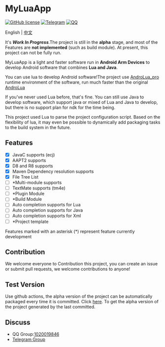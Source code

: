 # MyLuaApp
[![GitHub license](https://img.shields.io/github/license/dingyi222666/MyLuaApp)](https://github.com/dingyi222666/MyLuaApp/blob/main/LICENSE)
[![Telegram](https://img.shields.io/badge/Join-Telegram-blue)](https://t.me/MyLuaApp)
[![QQ](https://img.shields.io/badge/Join-QQ_Group-ff69b4)](https://jq.qq.com/?_wv=1027&k=XnJ4FMvS)   

English | [中文](https://github.com/dingyi222666/MyLuaApp/tree/master/README_ZH.md)

It's ***Work In Progress***.The project is still in the **alpha** stage, and most of the Features are **not implemented** (such as build module). At present, this project can not be fully run.

MyLuaApp is a light and faster software run in **Android Arm Devices** to develop Android software that combines **Lua and Java**.

You can use lua to develop Android software!The project use [AndroLua_pro](https://github.com/nirenr/AndroLua_pro) runtime environment of the software, run much faster than the original [AndroLua](https://github.com/mkottman/AndroLua)

If you've never used Lua before, that's fine. You can still use Java to develop software, which support java or mixed of Lua and Java to develop, but there is no support plan for ndk for the time being.

This project used Lua to parse the project configuration script. Based on the flexibility of lua, it may even be possible to dynamically add packaging tasks to the build system in the future.

## Features
 - [x] JavaC supports (ecj)
 - [x] AAPT2 supports
 - [x] D8 and R8 supports
 - [x] Maven Dependency resolution supports
 - [x] File Tree List  
 - [ ] *Multi-module supports
 - [ ] TextMate supports (tm4e)
 - [ ] *Plugin Module
 - [ ] *Build Module
 - [ ] Auto completion supports for Lua
 - [ ] Auto completion supports for Java
 - [ ] Auto completion supports for Xml
 - [ ] *Project template

Features marked with an asterisk (*) represent feature currently development

## Contribution
We welcome everyone to Contribution this project, you can create an issue or submit pull requests, we welcome contributions to anyone!

## Test Version
Use github actions, the alpha version of the project can be automatically packaged every time it is committed. Click [here](https://github.com/dingyi222666/MyLuaApp/actions).
To get the alpha version of the project generated by the last committed.

## Discuss
 - QQ Group:[1020019846](https://jq.qq.com/?_wv=1027&k=zGdBLMr8)
 - [Telegram Group](https://t.me/MyLuaApp)
